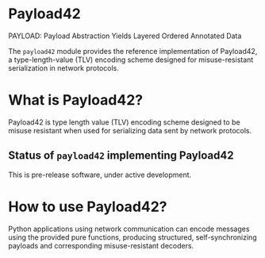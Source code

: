 # Payload42

PAYLOAD: Payload Abstraction Yields Layered Ordered Annotated Data

The `payload42` module provides the reference implementation of Payload42, a
type-length-value (TLV) encoding scheme designed for misuse-resistant
serialization in network protocols.

# What is Payload42?

Payload42 is type length value (TLV) encoding scheme designed to be misuse
resistant when used for serializing data sent by network protocols.

## Status of `payload42` implementing Payload42

This is pre-release software, under active development.

# How to use Payload42?

Python applications using network communication can encode messages using the
provided pure functions, producing structured, self-synchronizing payloads and
corresponding misuse-resistant decoders.
